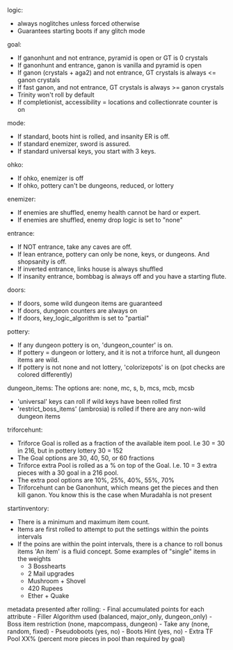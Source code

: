 logic:
  - always noglitches unless forced otherwise
  - Guarantees starting boots if any glitch mode

goal:
  - If ganonhunt and not entrance, pyramid is open or GT is 0 crystals
  - If ganonhunt and entrance, ganon is vanilla and pyramid is open
  - If ganon (crystals + aga2) and not entrance, GT crystals is always <= ganon crystals
  - If fast ganon, and not entrance, GT crystals is always >= ganon crystals
  - Trinity won't roll by default
  - If completionist, accessibility = locations and collectionrate counter is on

mode:
  - If standard, boots hint is rolled, and insanity ER is off.
  - If standard enemizer, sword is assured.
  - If standard universal keys, you start with 3 keys.

ohko:
  - If ohko, enemizer is off
  - If ohko, pottery can't be dungeons, reduced, or lottery

enemizer:
  - If enemies are shuffled, enemy health cannot be hard or expert.
  - If enemies are shuffled, enemy drop logic is set to "none"

entrance:
  - If NOT entrance, take any caves are off.
  - If lean entrance, pottery can only be none, keys, or dungeons. And shopsanity is off.
  - If inverted entrance, links house is always shuffled
  - If insanity entrance, bombbag is always off and you have a starting flute.

doors:
  - If doors, some wild dungeon items are guaranteed
  - If doors, dungeon counters are always on 
  - If doors, key_logic_algorithm is set to "partial"

pottery:
  - If any dungeon pottery is on, 'dungeon_counter' is on.
  - If pottery = dungeon or lottery, and it is not a triforce hunt, all dungeon items are wild.
  - If pottery is not none and not lottery, 'colorizepots' is on (pot checks are colored differently)

dungeon_items:
  The options are: none, mc, s, b, mcs, mcb, mcsb
  - 'universal' keys can roll if wild keys have been rolled first
  - 'restrict_boss_items' (ambrosia) is rolled if there are any non-wild dungeon items

triforcehunt:
  - Triforce Goal is rolled as a fraction of the available item pool. I.e 30 = 30 in 216, but in pottery lottery 30 = 152
  - The Goal options are 30, 40, 50, or 60 fractions
  - Triforce extra Pool is rolled as a % on top of the Goal. I.e. 10 = 3 extra pieces with a 30 goal in a 216 pool.
  - The extra pool options are 10%, 25%, 40%, 55%, 70%
  - Triforcehunt can be Ganonhunt, which means get the pieces and then kill ganon. You know this is the case when Muradahla is not present

startinventory:
 - There is a minimum and maximum item count.
 - Items are first rolled to attempt to put the settings within the points intervals
 - If the poins are within the point intervals, there is a chance to roll bonus items
 'An item' is a fluid concept. Some examples of "single" items in the weights
    - 3 Bosshearts
    - 2 Mail upgrades
    - Mushroom + Shovel
    - 420 Rupees
    - Ether + Quake


metadata presented after rolling:
    - Final accumulated points for each attribute
    - Filler Algorithm used (balanced, major_only, dungeon_only)
    - Boss item restriction (none, mapcompass, dungeon)
    - Take any (none, random, fixed)
    - Pseudoboots (yes, no)
    - Boots Hint (yes, no)
    - Extra TF Pool XX% (percent more pieces in pool than required by goal)